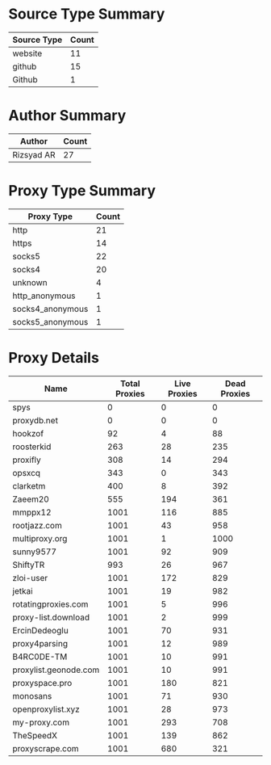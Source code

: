 # Source Type Summary

| Source Type | Count |
|-------------|-------|
| website | 11 |
| github | 15 |
| Github | 1 |


# Author Summary

| Author | Count |
|--------|-------|
| Rizsyad AR | 27 |


# Proxy Type Summary

| Proxy Type | Count |
|------------|-------|
| http | 21 |
| https | 14 |
| socks5 | 22 |
| socks4 | 20 |
| unknown | 4 |
| http_anonymous | 1 |
| socks4_anonymous | 1 |
| socks5_anonymous | 1 |


# Proxy Details

| Name | Total Proxies | Live Proxies | Dead Proxies |
|------|---------------|--------------|---------------|
| spys | 0 | 0 | 0 |
| proxydb.net | 0 | 0 | 0 |
| hookzof | 92 | 4 | 88 |
| roosterkid | 263 | 28 | 235 |
| proxifly | 308 | 14 | 294 |
| opsxcq | 343 | 0 | 343 |
| clarketm | 400 | 8 | 392 |
| Zaeem20 | 555 | 194 | 361 |
| mmppx12 | 1001 | 116 | 885 |
| rootjazz.com | 1001 | 43 | 958 |
| multiproxy.org | 1001 | 1 | 1000 |
| sunny9577 | 1001 | 92 | 909 |
| ShiftyTR | 993 | 26 | 967 |
| zloi-user | 1001 | 172 | 829 |
| jetkai | 1001 | 19 | 982 |
| rotatingproxies.com | 1001 | 5 | 996 |
| proxy-list.download | 1001 | 2 | 999 |
| ErcinDedeoglu | 1001 | 70 | 931 |
| proxy4parsing | 1001 | 12 | 989 |
| B4RC0DE-TM | 1001 | 10 | 991 |
| proxylist.geonode.com | 1001 | 10 | 991 |
| proxyspace.pro | 1001 | 180 | 821 |
| monosans | 1001 | 71 | 930 |
| openproxylist.xyz | 1001 | 28 | 973 |
| my-proxy.com | 1001 | 293 | 708 |
| TheSpeedX | 1001 | 139 | 862 |
| proxyscrape.com | 1001 | 680 | 321 |
